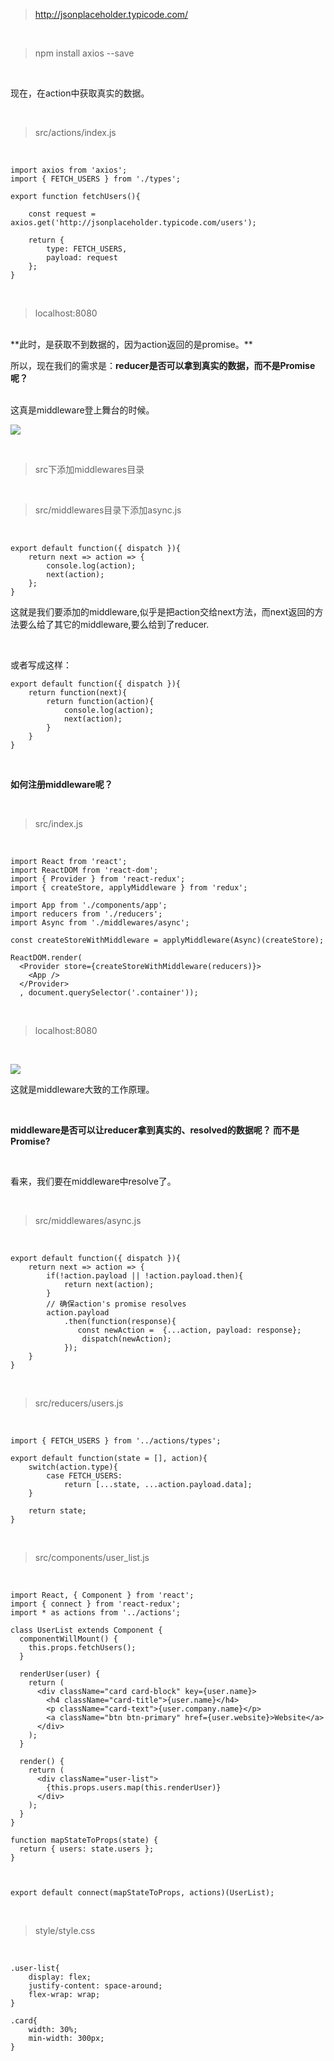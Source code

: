 > http://jsonplaceholder.typicode.com/

<br>

> npm install axios --save

<br>

现在，在action中获取真实的数据。

<br>

> src/actions/index.js

<br>

	import axios from 'axios';
	import { FETCH_USERS } from './types';
	
	export function fetchUsers(){
	    
	    const request = axios.get('http://jsonplaceholder.typicode.com/users');
	    
	    return {
	        type: FETCH_USERS,
	        payload: request
	    };
	}

<br>

> localhost:8080

<br>
**此时，是获取不到数据的，因为action返回的是promise。**

<br>

所以，现在我们的需求是：**reducer是否可以拿到真实的数据，而不是Promise呢？**

<br>
这真是middleware登上舞台的时候。

<br>

![](03.png)

<br>

> src下添加middlewares目录

<br>

> src/middlewares目录下添加async.js

<br>

	export default function({ dispatch }){
	    return next => action => {
	        console.log(action);
	        next(action);
	    };
	}

这就是我们要添加的middleware,似乎是把action交给next方法，而next返回的方法要么给了其它的middleware,要么给到了reducer.

<br>

或者写成这样：

	export default function({ dispatch }){
	    return function(next){
	        return function(action){
	            console.log(action);
	            next(action);
	        }
	    }
	}

<br>

**如何注册middleware呢？**

<br>

> src/index.js

<br>

	import React from 'react';
	import ReactDOM from 'react-dom';
	import { Provider } from 'react-redux';
	import { createStore, applyMiddleware } from 'redux';
	
	import App from './components/app';
	import reducers from './reducers';
	import Async from './middlewares/async';
	
	const createStoreWithMiddleware = applyMiddleware(Async)(createStore);
	
	ReactDOM.render(
	  <Provider store={createStoreWithMiddleware(reducers)}>
	    <App />
	  </Provider>
	  , document.querySelector('.container'));

<br>

> localhost:8080

<br>

![](04.png)

这就是middleware大致的工作原理。

<br>

**middleware是否可以让reducer拿到真实的、resolved的数据呢？ 而不是Promise?**

<br>


看来，我们要在middleware中resolve了。

<br>

> src/middlewares/async.js

<br>

	export default function({ dispatch }){
	    return next => action => {
	        if(!action.payload || !action.payload.then){
	            return next(action);
	        }
	        // 确保action's promise resolves
	        action.payload
	            .then(function(response){
	               const newAction =  {...action, payload: response};
	                dispatch(newAction);
	            });
	    }
	}

<br>

> src/reducers/users.js

<br>

	import { FETCH_USERS } from '../actions/types';
	
	export default function(state = [], action){
	    switch(action.type){
	        case FETCH_USERS:
	            return [...state, ...action.payload.data];
	    }
	    
	    return state;
	}

<br>

> src/components/user_list.js

<br>

	import React, { Component } from 'react';
	import { connect } from 'react-redux';
	import * as actions from '../actions';
	
	class UserList extends Component {
	  componentWillMount() {
	    this.props.fetchUsers();
	  }
	
	  renderUser(user) {
	    return (
	      <div className="card card-block" key={user.name}>
	        <h4 className="card-title">{user.name}</h4>
	        <p className="card-text">{user.company.name}</p>
	        <a className="btn btn-primary" href={user.website}>Website</a>
	      </div>
	    );
	  }
	
	  render() {
	    return (
	      <div className="user-list">
	        {this.props.users.map(this.renderUser)}
	      </div>
	    );
	  }
	}
	
	function mapStateToProps(state) {
	  return { users: state.users };
	}
	
	
	
	export default connect(mapStateToProps, actions)(UserList);

<br>

> style/style.css

<br>

	.user-list{
	    display: flex;
	    justify-content: space-around;
	    flex-wrap: wrap;
	}
	
	.card{
	    width: 30%;
	    min-width: 300px;
	}

<br>








